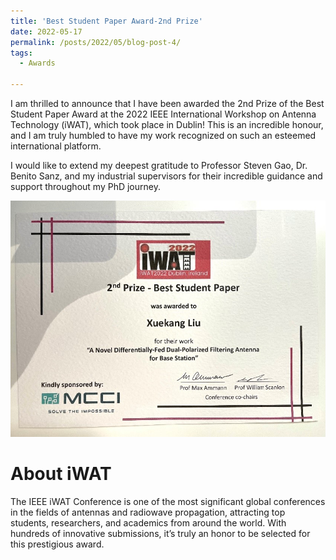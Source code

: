 ```yaml
---
title: 'Best Student Paper Award-2nd Prize'
date: 2022-05-17
permalink: /posts/2022/05/blog-post-4/
tags:
  - Awards

---
```


I am thrilled to announce that I have been awarded the 2nd Prize of the Best Student Paper Award at the 2022 IEEE International Workshop on Antenna Technology (iWAT), which took place in Dublin! This is an incredible honour, and I am truly humbled to have my work recognized on such an esteemed international platform.

I would like to extend my deepest gratitude to Professor Steven Gao, Dr. Benito Sanz, and my industrial supervisors for their incredible guidance and support throughout my PhD journey.

<img src='/images/bestPaperIwat.png'>

About iWAT
======

The IEEE iWAT Conference is one of the most significant global conferences in the fields of antennas and radiowave propagation, attracting top students, researchers, and academics from around the world. With hundreds of innovative submissions, it’s truly an honor to be selected for this prestigious award.

